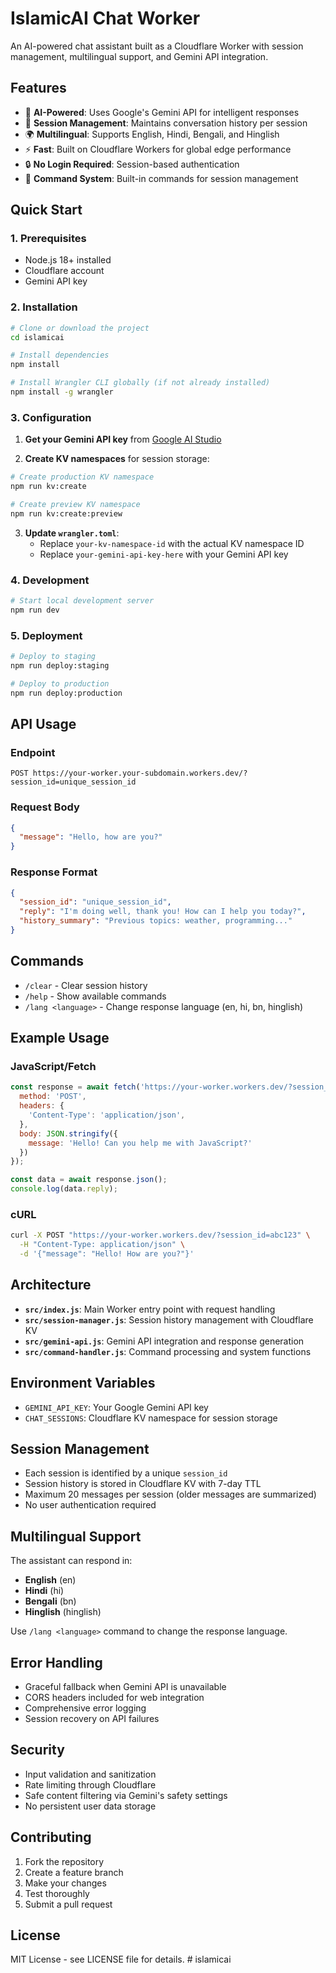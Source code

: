 # IslamicAI Chat Worker

An AI-powered chat assistant built as a Cloudflare Worker with session management, multilingual support, and Gemini API integration.

## Features

- 🤖 **AI-Powered**: Uses Google's Gemini API for intelligent responses
- 💬 **Session Management**: Maintains conversation history per session
- 🌍 **Multilingual**: Supports English, Hindi, Bengali, and Hinglish
- ⚡ **Fast**: Built on Cloudflare Workers for global edge performance
- 🔒 **No Login Required**: Session-based authentication
- 📝 **Command System**: Built-in commands for session management

## Quick Start

### 1. Prerequisites

- Node.js 18+ installed
- Cloudflare account
- Gemini API key

### 2. Installation

```bash
# Clone or download the project
cd islamicai

# Install dependencies
npm install

# Install Wrangler CLI globally (if not already installed)
npm install -g wrangler
```

### 3. Configuration

1. **Get your Gemini API key** from [Google AI Studio](https://makersuite.google.com/app/apikey)

2. **Create KV namespaces** for session storage:
```bash
# Create production KV namespace
npm run kv:create

# Create preview KV namespace
npm run kv:create:preview
```

3. **Update `wrangler.toml`**:
   - Replace `your-kv-namespace-id` with the actual KV namespace ID
   - Replace `your-gemini-api-key-here` with your Gemini API key

### 4. Development

```bash
# Start local development server
npm run dev
```

### 5. Deployment

```bash
# Deploy to staging
npm run deploy:staging

# Deploy to production
npm run deploy:production
```

## API Usage

### Endpoint
```
POST https://your-worker.your-subdomain.workers.dev/?session_id=unique_session_id
```

### Request Body
```json
{
  "message": "Hello, how are you?"
}
```

### Response Format
```json
{
  "session_id": "unique_session_id",
  "reply": "I'm doing well, thank you! How can I help you today?",
  "history_summary": "Previous topics: weather, programming..."
}
```

## Commands

- `/clear` - Clear session history
- `/help` - Show available commands
- `/lang <language>` - Change response language (en, hi, bn, hinglish)

## Example Usage

### JavaScript/Fetch
```javascript
const response = await fetch('https://your-worker.workers.dev/?session_id=abc123', {
  method: 'POST',
  headers: {
    'Content-Type': 'application/json',
  },
  body: JSON.stringify({
    message: 'Hello! Can you help me with JavaScript?'
  })
});

const data = await response.json();
console.log(data.reply);
```

### cURL
```bash
curl -X POST "https://your-worker.workers.dev/?session_id=abc123" \
  -H "Content-Type: application/json" \
  -d '{"message": "Hello! How are you?"}'
```

## Architecture

- **`src/index.js`**: Main Worker entry point with request handling
- **`src/session-manager.js`**: Session history management with Cloudflare KV
- **`src/gemini-api.js`**: Gemini API integration and response generation
- **`src/command-handler.js`**: Command processing and system functions

## Environment Variables

- `GEMINI_API_KEY`: Your Google Gemini API key
- `CHAT_SESSIONS`: Cloudflare KV namespace for session storage

## Session Management

- Each session is identified by a unique `session_id`
- Session history is stored in Cloudflare KV with 7-day TTL
- Maximum 20 messages per session (older messages are summarized)
- No user authentication required

## Multilingual Support

The assistant can respond in:
- **English** (en)
- **Hindi** (hi) 
- **Bengali** (bn)
- **Hinglish** (hinglish)

Use `/lang <language>` command to change the response language.

## Error Handling

- Graceful fallback when Gemini API is unavailable
- CORS headers included for web integration
- Comprehensive error logging
- Session recovery on API failures

## Security

- Input validation and sanitization
- Rate limiting through Cloudflare
- Safe content filtering via Gemini's safety settings
- No persistent user data storage

## Contributing

1. Fork the repository
2. Create a feature branch
3. Make your changes
4. Test thoroughly
5. Submit a pull request

## License

MIT License - see LICENSE file for details.
#   i s l a m i c a i  
 